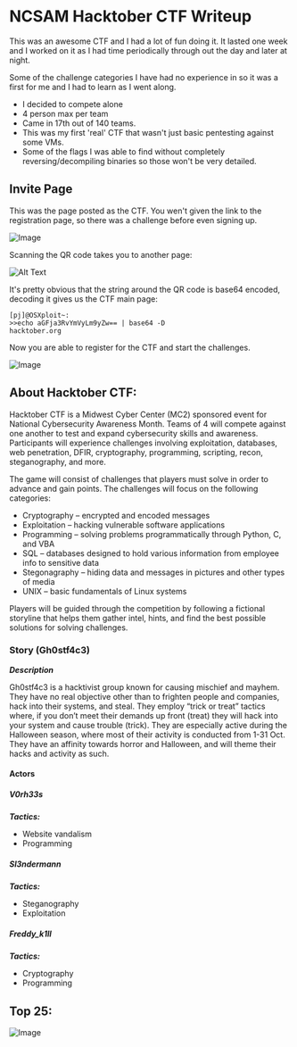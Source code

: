 # NCSAM Hacktober CTF Writeup

This was an awesome CTF and I had a lot of fun doing it. It lasted one week and I worked on it as I had time periodically through out the day and later at night.

Some of the challenge categories I have had no experience in so it was a first for me and I had to learn as I went along.
- I decided to compete alone
- 4 person max per team
- Came in 17th out of 140 teams.
- This was my first 'real' CTF that wasn't just basic pentesting against some VMs.
- Some of the flags I was able to find without completely reversing/decompiling binaries so those won't be very detailed.

## Invite Page
This was the page posted as the CTF. You wen't given the link to the registration page, so there was a challenge before even signing up.

![Image](https://raw.githubusercontent.com/r4g1n-cajun/CTF-Writeups/master/NCSAM%20Hacktober%20CTF%202018/Files%20for%20README/Initial%20Page.png)

Scanning the QR code takes you to another page:

![Alt Text](https://raw.githubusercontent.com/r4g1n-cajun/CTF-Writeups/master/NCSAM%20Hacktober%20CTF%202018/Files%20for%20README/secret_page.gif)

It's pretty obvious that the string around the QR code is base64 encoded, decoding it gives us the CTF main page:
```
[pj]@OSXploit~:
>>echo aGFja3RvYmVyLm9yZw== | base64 -D
hacktober.org
```

Now you are able to register for the CTF and start the challenges.

![Image](https://raw.githubusercontent.com/r4g1n-cajun/CTF-Writeups/master/NCSAM%20Hacktober%20CTF%202018/Files%20for%20README/CTF%20Page.png)

## About Hacktober CTF:

Hacktober CTF is a Midwest Cyber Center (MC2) sponsored event for National Cybersecurity Awareness Month. Teams of 4 will compete against one another to test and expand cybersecurity skills and awareness. Participants will experience challenges involving exploitation, databases, web penetration, DFIR, cryptography, programming, scripting, recon, steganography, and more.

The game will consist of challenges that players must solve in order to advance and gain points. The challenges will focus on the following categories:
  - Cryptography – encrypted and encoded messages
  - Exploitation – hacking vulnerable software applications
  - Programming – solving problems programmatically through Python, C, and VBA
  - SQL – databases designed to hold various information from employee info to sensitive data
  - Stegonagraphy – hiding data and messages in pictures and other types of media
  - UNIX – basic fundamentals of Linux systems

Players will be guided through the competition by following a fictional storyline that helps them gather intel, hints, and find the best possible solutions for solving challenges.

### Story (Gh0stf4c3)

***Description***

Gh0stf4c3 is a hacktivist group known for causing mischief and mayhem. They have no real objective other than to frighten people and companies, hack into their systems, and steal. They employ “trick or treat” tactics where, if you don’t meet their demands up front (treat) they will hack into your system and cause trouble (trick). They are especially active during the Halloween season, where most of their activity is conducted from 1-31 Oct. They have an affinity towards horror and Halloween, and will theme their hacks and activity as such.

#### Actors

##### V0rh33s

***Tactics:***
  - Website vandalism
  - Programming

##### Sl3ndermann

***Tactics:***
  - Steganography
  - Exploitation

##### Freddy_k1ll

***Tactics:***
  - Cryptography
  - Programming


## Top 25:

![Image](https://raw.githubusercontent.com/r4g1n-cajun/CTF-Writeups/master/NCSAM%20Hacktober%20CTF%202018/Files%20for%20README/Top_25.png)
